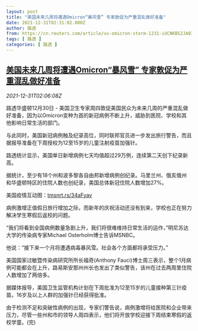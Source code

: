 ```yaml
---
layout: post
title: "美国未来几周将遭遇Omicron“暴风雪” 专家敦促为严重混乱做好准备"
date: 2021-12-31T02:31:02.000Z
author: 路透
from: https://cn.reuters.com/article/us-omicron-storm-1231-idCNKBS2JA03I
tags: [ 路透 ]
categories: [ 路透 ]
---
```

<!--1640917862000-->
[美国未来几周将遭遇Omicron“暴风雪” 专家敦促为严重混乱做好准备](https://cn.reuters.com/article/us-omicron-storm-1231-idCNKBS2JA03I)
------

<div>
<div><i>2021-12-31T02:06:08Z</i></div><p>路透华盛顿12月30日 - 美国卫生专家周四敦促美国民众为未来几周的严重混乱做好准备，因为以Omicron变种为首的新冠病例不断上升，威胁到医院、学校和其他影响日常生活的部门。</p><p>与此同时，美国新冠病例触及纪录高位，同时联邦官员进一步发出旅行警告，而且据报导准备在下周授权为12至15岁的儿童注射疫苗加强针。</p><p>路透统计显示，美国单日新增病例七天均值超过29万例，连续第二天创下纪录新高。</p><p>据统计，至少有18个州和波多黎各自由邦新增病例创纪录。马里兰州、俄亥俄州和华盛顿特区的住院人数也创纪录，美国总体新冠住院人数增加27%。</p><p>美国疫情互动图：<a href="https://tmsnrt.rs/34aFyav">tmsnrt.rs/34aFyav</a></p><p>病例激增正值假日旅行增加之际，而新年的庆祝活动还没有到来，学校也正在努力解决学生寒假后返校的问题。</p><p>“我们将看到全国病例数量急剧上升，我们将很难维持日常生活的运作，”明尼苏达大学的传染病专家Michael Osterholm博士告诉MSNBC。</p><p>他说：“接下来一个月将遭遇病毒暴风雪。社会各个方面都将承受压力。”</p><p>美国国家过敏暨传染病研究所所长福奇(Anthony Fauci)博士周三表示，整个1月病例可能都会在上升，路易斯安那州州长也发出了类似警告，该州在过去两周里住院人数增加了两倍多。</p><p>据媒体报导，美国卫生监管机构计划在下周批准为12至15岁的儿童接种第三针疫苗。16岁及以上人群的加强针已经获得批准。</p><p>由于检测不足和突破性病例的出现，专家们警告说，病例激增将给医院和企业带来压力，尽管一些州和市的领导人周四表示，他们将开放学校迎接下周结束寒假的返校学童。(完)</p>
</div>
